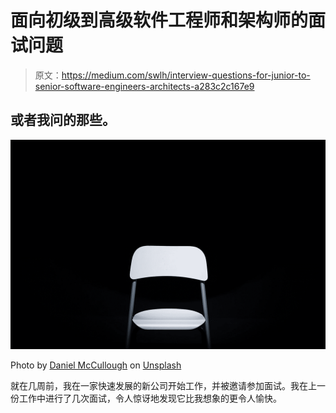 # 面向初级到高级软件工程师和架构师的面试问题

> 原文：<https://medium.com/swlh/interview-questions-for-junior-to-senior-software-engineers-architects-a283c2c167e9>

## 或者我问的那些。

![](img/3490fed7354a02002990131ae1807f6f.png)

Photo by [Daniel McCullough](https://unsplash.com/@d_mccullough?utm_source=medium&utm_medium=referral) on [Unsplash](https://unsplash.com?utm_source=medium&utm_medium=referral)

就在几周前，我在一家快速发展的新公司开始工作，并被邀请参加面试。我在上一份工作中进行了几次面试，令人惊讶地发现它比我想象的更令人愉快。